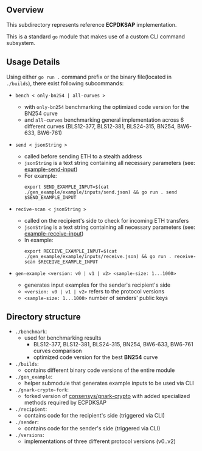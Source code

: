 ## Overview

This subdirectory represents reference **ECPDKSAP** implementation.

This is a standard `go` module that makes use of a custom CLI command subsystem.

## Usage Details

Using either `go run .` command prefix or the binary file(located in `./builds`), there exist following subcommands:

- `bench < only-bn254 | all-curves >`

  - with `only-bn254` benchmarking the optimized code version for the BN254 curve
  - and `all-curves` benchmarking general implementation across 6 different curves (BLS12-377, BLS12-381, BLS24-315, BN254, BW6-633, BW6-761)

- `send < jsonString >`

  - called before sending ETH to a stealth address
  - `jsonString` is a text string containing all necessary parameters (see: [example-send-input](./gen_example/example/inputs/send.json))
  - For example:
    ```
    export SEND_EXAMPLE_INPUT=$(cat ./gen_example/example/inputs/send.json) && go run . send $SEND_EXAMPLE_INPUT
    ```

- `recive-scan < jsonString >`

  - called on the recipient's side to check for incoming ETH transfers
  - `jsonString` is a text string containing all necessary parameters (see: [example-receive-input](./gen_example/example/inputs/receive.json))
  - In example:
    ```
    export RECEIVE_EXAMPLE_INPUT=$(cat ./gen_example/example/inputs/receive.json) && go run . receive-scan $RECEIVE_EXAMPLE_INPUT
    ```

- `gen-example <version: v0 | v1 | v2> <sample-size: 1...1000>`
  - generates input examples for the sender's recipient's side
  - `<version: v0 | v1 | v2>` refers to the protocol versions
  - `<sample-size: 1...1000>` number of senders' public keys

## Directory structure

- `./benchmark`:
  - used for benchmarking results
    - BLS12-377, BLS12-381, BLS24-315, BN254, BW6-633, BW6-761 curves comparison
    - optimized code version for the best **BN254** curve
- `./builds`:
  - contains different binary code versions of the entire module
- `./gen_example`:
  - helper submodule that generates example inputs to be used via CLI
- `./gnark-crypto-fork`:
  - forked version of [consensys/gnark-crypto]() with added specialized methods required by ECPDKSAP
- `./recipient`:
  - contains code for the recipient's side (triggered via CLI)
- `./sender`:
  - contains code for the sender's side (triggered via CLI)
- `./versions`:
  - implementations of three different protocol versions (v0..v2)
